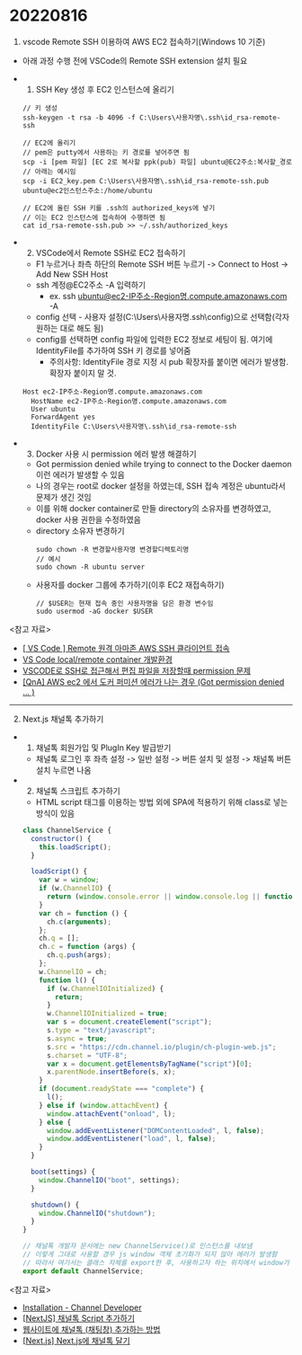 # 20220816

1. vscode Remote SSH 이용하여 AWS EC2 접속하기(Windows 10 기준)

- 아래 과정 수행 전에 VSCode의 Remote SSH extension 설치 필요

- 1. SSH Key 생성 후 EC2 인스턴스에 올리기

  ```
  // 키 생성
  ssh-keygen -t rsa -b 4096 -f C:\Users\사용자명\.ssh\id_rsa-remote-ssh

  // EC2에 올리기
  // pem은 putty에서 사용하는 키 경로를 넣어주면 됨
  scp -i [pem 파일] [EC 2로 복사할 ppk(pub) 파일] ubuntu@EC2주소:복사할_경로
  // 아래는 예시임
  scp -i EC2_key.pem C:\Users\사용자명\.ssh\id_rsa-remote-ssh.pub ubuntu@ec2인스턴스주소:/home/ubuntu

  // EC2에 올린 SSH 키를 .ssh의 authorized_keys에 넣기
  // 이는 EC2 인스턴스에 접속하여 수행하면 됨
  cat id_rsa-remote-ssh.pub >> ~/.ssh/authorized_keys
  ```

- 2. VSCode에서 Remote SSH로 EC2 접속하기

  - F1 누르거나 좌측 하단의 Remote SSH 버튼 누르기 -> Connect to Host -> Add New SSH Host
  - ssh 계정@EC2주소 -A 입력하기
    - ex. ssh ubuntu@ec2-IP주소-Region명.compute.amazonaws.com -A
  - config 선택 - 사용자 설정(C:\Users\사용자명\.ssh\config)으로 선택함(각자 원하는 대로 해도 됨)
  - config를 선택하면 config 파일에 입력한 EC2 정보로 세팅이 됨. 여기에 IdentityFile를 추가하여 SSH 키 경로를 넣어줌
    - 주의사항: IdentityFile 경로 지정 시 pub 확장자를 붙이면 에러가 발생함. 확장자 붙이지 말 것.

  ```
  Host ec2-IP주소-Region명.compute.amazonaws.com
    HostName ec2-IP주소-Region명.compute.amazonaws.com
    User ubuntu
    ForwardAgent yes
    IdentityFile C:\Users\사용자명\.ssh\id_rsa-remote-ssh
  ```

- 3. Docker 사용 시 permission 에러 발생 해결하기
  - Got permission denied while trying to connect to the Docker daemon 이런 에러가 발생할 수 있음
  - 나의 경우는 root로 docker 설정을 하였는데, SSH 접속 계정은 ubuntu라서 문제가 생긴 것임
  - 이를 위해 docker container로 만들 directory의 소유자를 변경하였고, docker 사용 권한을 수정하였음
  - directory 소유자 변경하기
    ```
    sudo chown -R 변경할사용자명 변경할디렉토리명
    // 예시
    sudo chown -R ubuntu server
    ```
  - 사용자를 docker 그룹에 추가하기(이후 EC2 재접속하기)
    ```
    // $USER는 현재 접속 중인 사용자명을 담은 환경 변수임
    sudo usermod -aG docker $USER
    ```

<참고 자료>

- [[ VS Code ] Remote 원격 아마존 AWS SSH 클라이언트 접속](https://tttap.tistory.com/141)
- [VS Code local/remote container 개발환경](https://medium.com/sjk5766/vs-code-local-remote-container-%EA%B0%9C%EB%B0%9C%ED%99%98%EA%B2%BD-ad0b2c2eb472)
- [VSCODE로 SSH로 접근해서 편집 파일을 저장할때 permission 문제](https://pinkwink.kr/1343)
- [[QnA] AWS ec2 에서 도커 퍼미션 에러가 나는 경우 (Got permission denied ... )](http://mobilelab.khu.ac.kr/wordpress/dc/?order_by=fn_hit&order_type=asc&board_page=9&vid=75)

---

2. Next.js 채널톡 추가하기

- 1. 채널톡 회원가입 및 PlugIn Key 발급받기
  - 채널톡 로그인 후 좌측 설정 -> 일반 설정 -> 버튼 설치 및 설정 -> 채널톡 버튼 설치 누르면 나옴
- 2. 채널톡 스크립트 추가하기

  - HTML script 태그를 이용하는 방법 외에 SPA에 적용하기 위해 class로 넣는 방식이 있음

  ```js
  class ChannelService {
    constructor() {
      this.loadScript();
    }

    loadScript() {
      var w = window;
      if (w.ChannelIO) {
        return (window.console.error || window.console.log || function () {})("ChannelIO script included twice.");
      }
      var ch = function () {
        ch.c(arguments);
      };
      ch.q = [];
      ch.c = function (args) {
        ch.q.push(args);
      };
      w.ChannelIO = ch;
      function l() {
        if (w.ChannelIOInitialized) {
          return;
        }
        w.ChannelIOInitialized = true;
        var s = document.createElement("script");
        s.type = "text/javascript";
        s.async = true;
        s.src = "https://cdn.channel.io/plugin/ch-plugin-web.js";
        s.charset = "UTF-8";
        var x = document.getElementsByTagName("script")[0];
        x.parentNode.insertBefore(s, x);
      }
      if (document.readyState === "complete") {
        l();
      } else if (window.attachEvent) {
        window.attachEvent("onload", l);
      } else {
        window.addEventListener("DOMContentLoaded", l, false);
        window.addEventListener("load", l, false);
      }
    }

    boot(settings) {
      window.ChannelIO("boot", settings);
    }

    shutdown() {
      window.ChannelIO("shutdown");
    }
  }

  // 채널톡 개발자 문서에는 new ChannelService()로 인스턴스를 내보냄
  // 이렇게 그대로 사용할 경우 js window 객체 초기화가 되지 않아 에러가 발생함
  // 따라서 여기서는 클래스 자체를 export한 후, 사용하고자 하는 위치에서 window가 초기화된 후 ChannelService 인스턴스를 생성함
  export default ChannelService;
  ```

<참고 자료>

- [Installation - Channel Developer](https://developers.channel.io/docs/web-installation)
- [[NextJS] 채널톡 Script 추가하기](https://mingeesuh.tistory.com/entry/NextJS-%EC%B1%84%EB%84%90%ED%86%A1-Script-%EC%B6%94%EA%B0%80%ED%95%98%EA%B8%B0)
- [웹사이트에 채널톡 (채팅창) 추가하는 방법](https://jujeonghwan.github.io/service/how-to-add-channel-talk-chat-service-to-a-website-kr/)
- [[Next.js] Next.js에 채널톡 달기](https://velog.io/@gyulhana/Next.js-Next.js%EC%97%90-%EC%B1%84%EB%84%90%ED%86%A1-%EB%8B%AC%EA%B8%B0)
